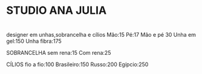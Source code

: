 # STUDIO ANA JULIA <h1>
designer em unhas,sobrancelha e cílios 
Mão:15
Pé:17
Mão e pé 30
Unha em gel:150
Unha fibra:175

SOBRANCELHA
sem rena:15
Com rena:25

CÍLIOS
fio a fio:100
Brasileiro:150
Russo:200
Egípcio:250


